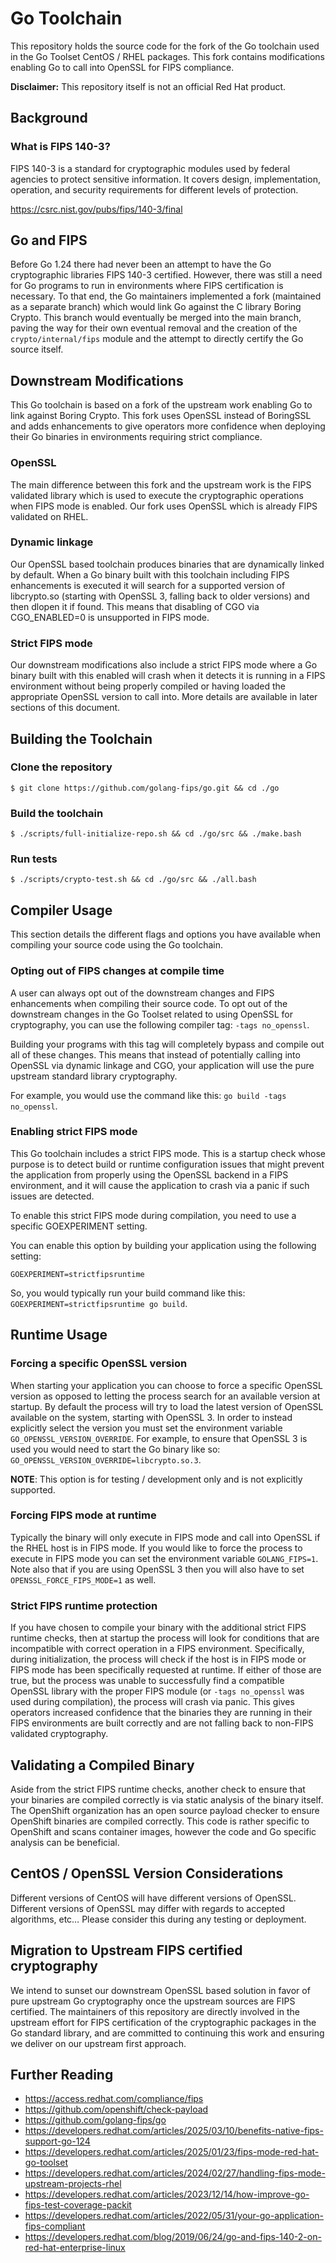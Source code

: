 # Go Toolchain

This repository holds the source code for the fork of the Go toolchain used in the Go Toolset CentOS / RHEL packages. This fork contains modifications enabling Go to call into OpenSSL for FIPS compliance.

**Disclaimer:** This repository itself is not an official Red Hat product.

## Background

### What is FIPS 140-3?

FIPS 140-3 is a standard for cryptographic modules used by federal agencies to protect sensitive information. It covers design, implementation, operation, and security requirements for different levels of protection.

https://csrc.nist.gov/pubs/fips/140-3/final

## Go and FIPS

Before Go 1.24 there had never been an attempt to have the Go cryptographic libraries FIPS 140-3 certified. However, there was still a need for Go programs to run in environments where FIPS certification is necessary. To that end, the Go maintainers implemented a fork (maintained as a separate branch) which would link Go against the C library Boring Crypto. This branch would eventually be merged into the main branch, paving the way for their own eventual removal and the creation of the `crypto/internal/fips` module and the attempt to directly certify the Go source itself.

## Downstream Modifications

This Go toolchain is based on a fork of the upstream work enabling Go to link against Boring Crypto. This fork uses OpenSSL instead of BoringSSL and adds enhancements to give operators more confidence when deploying their Go binaries in environments requiring strict compliance.

### OpenSSL

The main difference between this fork and the upstream work is the FIPS validated library which is used to execute the cryptographic operations when FIPS mode is enabled. Our fork uses OpenSSL which is already FIPS validated on RHEL.

### Dynamic linkage

Our OpenSSL based toolchain produces binaries that are dynamically linked by default. When a Go binary built with this toolchain including FIPS enhancements is executed it will search for a supported version of libcrypto.so (starting with OpenSSL 3, falling back to older versions) and then dlopen it if found. This means that disabling of CGO via CGO_ENABLED=0 is unsupported in FIPS mode.

### Strict FIPS mode

Our downstream modifications also include a strict FIPS mode where a Go binary built with this enabled will crash when it detects it is running in a FIPS environment without being properly compiled or having loaded the appropriate OpenSSL version to call into. More details are available in later sections of this document.

## Building the Toolchain

### Clone the repository

```
$ git clone https://github.com/golang-fips/go.git && cd ./go
```

### Build the toolchain

```
$ ./scripts/full-initialize-repo.sh && cd ./go/src && ./make.bash
```

### Run tests

```
$ ./scripts/crypto-test.sh && cd ./go/src && ./all.bash
```

## Compiler Usage

This section details the different flags and options you have available when compiling your source code using the Go toolchain.

### Opting out of FIPS changes at compile time

A user can always opt out of the downstream changes and FIPS enhancements when compiling their source code. To opt out of the downstream changes in the Go Toolset related to using OpenSSL for cryptography, you can use the following compiler tag: `-tags no_openssl`.

Building your programs with this tag will completely bypass and compile out all of these changes. This means that instead of potentially calling into OpenSSL via dynamic linkage and CGO, your application will use the pure upstream standard library cryptography.

For example, you would use the command like this: `go build -tags no_openssl`.

### Enabling strict FIPS mode

This Go toolchain includes a strict FIPS mode. This is a startup check whose purpose is to detect build or runtime configuration issues that might prevent the application from properly using the OpenSSL backend in a FIPS environment, and it will cause the application to crash via a panic if such issues are detected.

To enable this strict FIPS mode during compilation, you need to use a specific GOEXPERIMENT setting.

You can enable this option by building your application using the following setting:

```
GOEXPERIMENT=strictfipsruntime
```

So, you would typically run your build command like this: `GOEXPERIMENT=strictfipsruntime go build`.

## Runtime Usage

### Forcing a specific OpenSSL version

When starting your application you can choose to force a specific OpenSSL version as opposed to letting the process search for an available version at startup. By default the process will try to load the latest version of OpenSSL available on the system, starting with OpenSSL 3. In order to instead explicitly select the version you must set the environment variable `GO_OPENSSL_VERSION_OVERRIDE`. For example, to ensure that OpenSSL 3 is used you would need to start the Go binary like so: `GO_OPENSSL_VERSION_OVERRIDE=libcrypto.so.3`.

**NOTE**: This option is for testing / development only and is not explicitly supported.

### Forcing FIPS mode at runtime

Typically the binary will only execute in FIPS mode and call into OpenSSL if the RHEL host is in FIPS mode. If you would like to force the process to execute in FIPS mode you can set the environment variable `GOLANG_FIPS=1`. Note also that if you are using OpenSSL 3 then you will also have to set `OPENSSL_FORCE_FIPS_MODE=1` as well.

### Strict FIPS runtime protection

If you have chosen to compile your binary with the additional strict FIPS runtime checks, then at startup the process will look for conditions that are incompatible with correct operation in a FIPS environment. Specifically, during initialization, the process will check if the host is in FIPS mode or FIPS mode has been specifically requested at runtime. If either of those are true, but the process was unable to successfully find a compatible OpenSSL library with the proper FIPS module (or `-tags no_openssl` was used during compilation), the process will crash via panic. This gives operators increased confidence that the binaries they are running in their FIPS environments are built correctly and are not falling back to non-FIPS validated cryptography.

## Validating a Compiled Binary

Aside from the strict FIPS runtime checks, another check to ensure that your binaries are compiled correctly is via static analysis of the binary itself. The OpenShift organization has an open source payload checker to ensure OpenShift binaries are compiled correctly. This code is rather specific to OpenShift and scans container images, however the code and Go specific analysis can be beneficial.

## CentOS / OpenSSL Version Considerations

Different versions of CentOS will have different versions of OpenSSL. Different versions of OpenSSL may differ with regards to accepted algorithms, etc… Please consider this during any testing or deployment.

## Migration to Upstream FIPS certified cryptography

We intend to sunset our downstream OpenSSL based solution in favor of pure upstream Go cryptography once the upstream sources are FIPS certified. The maintainers of this repository are directly involved in the upstream effort for FIPS certification of the cryptographic packages in the Go standard library, and are committed to continuing this work and ensuring we deliver on our upstream first approach.

## Further Reading

- https://access.redhat.com/compliance/fips
- https://github.com/openshift/check-payload
- https://github.com/golang-fips/go
- https://developers.redhat.com/articles/2025/03/10/benefits-native-fips-support-go-124
- https://developers.redhat.com/articles/2025/01/23/fips-mode-red-hat-go-toolset
- https://developers.redhat.com/articles/2024/02/27/handling-fips-mode-upstream-projects-rhel
- https://developers.redhat.com/articles/2023/12/14/how-improve-go-fips-test-coverage-packit
- https://developers.redhat.com/articles/2022/05/31/your-go-application-fips-compliant
- https://developers.redhat.com/blog/2019/06/24/go-and-fips-140-2-on-red-hat-enterprise-linux
